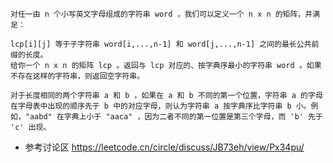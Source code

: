 ```
对任一由 n 个小写英文字母组成的字符串 word ，我们可以定义一个 n x n 的矩阵，并满足：

lcp[i][j] 等于子字符串 word[i,...,n-1] 和 word[j,...,n-1] 之间的最长公共前缀的长度。
给你一个 n x n 的矩阵 lcp 。返回与 lcp 对应的、按字典序最小的字符串 word 。如果不存在这样的字符串，则返回空字符串。

对于长度相同的两个字符串 a 和 b ，如果在 a 和 b 不同的第一个位置，字符串 a 的字母在字母表中出现的顺序先于 b 中的对应字母，则认为字符串 a 按字典序比字符串 b 小。例如，"aabd" 在字典上小于 "aaca" ，因为二者不同的第一位置是第三个字母，而 'b' 先于 'c' 出现。
```

- 参考讨论区 https://leetcode.cn/circle/discuss/JB73eh/view/Px34pu/